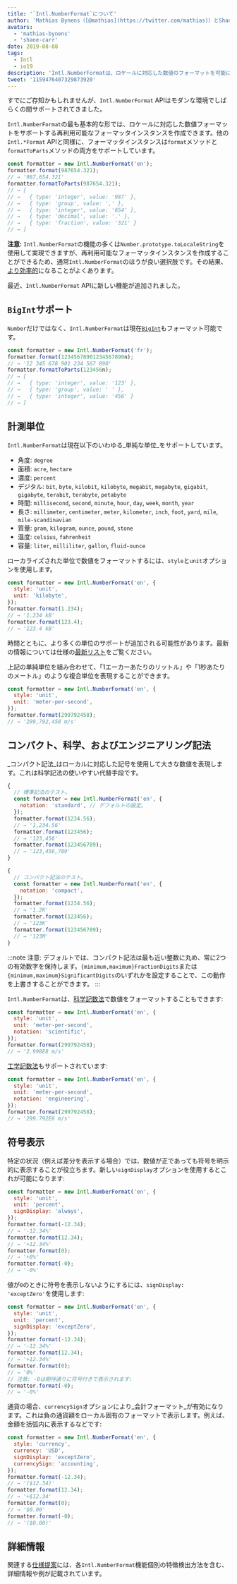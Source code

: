 ```yaml
---
title: '`Intl.NumberFormat`について'
author: 'Mathias Bynens（[@mathias](https://twitter.com/mathias)）とShane F. Carr'
avatars:
  - 'mathias-bynens'
  - 'shane-carr'
date: 2019-08-08
tags:
  - Intl
  - io19
description: 'Intl.NumberFormatは、ロケールに対応した数値のフォーマットを可能にします。'
tweet: '1159476407329873920'
---
```

すでにご存知かもしれませんが、`Intl.NumberFormat` APIはモダンな環境でしばらくの間サポートされてきました。

<feature-support chrome="24"
                 firefox="29"
                 safari="10"
                 nodejs="0.12"
                 babel="yes"></feature-support>

`Intl.NumberFormat`の最も基本的な形では、ロケールに対応した数値フォーマットをサポートする再利用可能なフォーマッタインスタンスを作成できます。他の`Intl.*Format` APIと同様に、フォーマッタインスタンスは`format`メソッドと`formatToParts`メソッドの両方をサポートしています。

<!--truncate-->
```js
const formatter = new Intl.NumberFormat('en');
formatter.format(987654.321);
// → '987,654.321'
formatter.formatToParts(987654.321);
// → [
// →   { type: 'integer', value: '987' },
// →   { type: 'group', value: ',' },
// →   { type: 'integer', value: '654' },
// →   { type: 'decimal', value: '.' },
// →   { type: 'fraction', value: '321' }
// → ]
```

**注意:** `Intl.NumberFormat`の機能の多くは`Number.prototype.toLocaleString`を使用して実現できますが、再利用可能なフォーマッタインスタンスを作成することができるため、通常`Intl.NumberFormat`のほうが良い選択肢です。その結果、[より効率的](/blog/v8-release-76#localized-bigint)になることがよくあります。

最近、`Intl.NumberFormat` APIに新しい機能が追加されました。

## `BigInt`サポート

`Number`だけではなく、`Intl.NumberFormat`は現在[`BigInt`](/features/bigint)もフォーマット可能です。

```js
const formatter = new Intl.NumberFormat('fr');
formatter.format(12345678901234567890n);
// → '12 345 678 901 234 567 890'
formatter.formatToParts(123456n);
// → [
// →   { type: 'integer', value: '123' },
// →   { type: 'group', value: ' ' },
// →   { type: 'integer', value: '456' }
// → ]
```

<feature-support chrome="76 /blog/v8-release-76#localized-bigint"
                 firefox="no"
                 safari="no"
                 nodejs="no"
                 babel="no"></feature-support>

## 計測単位

`Intl.NumberFormat`は現在以下のいわゆる_単純な単位_をサポートしています。

- 角度: `degree`
- 面積: `acre`, `hectare`
- 濃度: `percent`
- デジタル: `bit`, `byte`, `kilobit`, `kilobyte`, `megabit`, `megabyte`, `gigabit`, `gigabyte`, `terabit`, `terabyte`, `petabyte`
- 時間: `millisecond`, `second`, `minute`, `hour`, `day`, `week`, `month`, `year`
- 長さ: `millimeter`, `centimeter`, `meter`, `kilometer`, `inch`, `foot`, `yard`, `mile`, `mile-scandinavian`
- 質量: `gram`, `kilogram`, `ounce`, `pound`, `stone`
- 温度: `celsius`, `fahrenheit`
- 容量: `liter`, `milliliter`, `gallon`, `fluid-ounce`

ローカライズされた単位で数値をフォーマットするには、`style`と`unit`オプションを使用します。

```js
const formatter = new Intl.NumberFormat('en', {
  style: 'unit',
  unit: 'kilobyte',
});
formatter.format(1.234);
// → '1.234 kB'
formatter.format(123.4);
// → '123.4 kB'
```

時間とともに、より多くの単位のサポートが追加される可能性があります。最新の情報については仕様の[最新リスト](https://tc39.es/proposal-unified-intl-numberformat/section6/locales-currencies-tz_proposed_out.html#table-sanctioned-simple-unit-identifiers)をご覧ください。

上記の単純単位を組み合わせて、「1エーカーあたりのリットル」や「1秒あたりのメートル」のような複合単位を表現することができます。

```js
const formatter = new Intl.NumberFormat('en', {
  style: 'unit',
  unit: 'meter-per-second',
});
formatter.format(299792458);
// → '299,792,458 m/s'
```

<feature-support chrome="77"
                 firefox="no"
                 safari="no"
                 nodejs="no"
                 babel="no"></feature-support>

## コンパクト、科学、およびエンジニアリング記法

_コンパクト記法_はローカルに対応した記号を使用して大きな数値を表現します。これは科学記法の使いやすい代替手段です。

```js
{
  // 標準記法のテスト。
  const formatter = new Intl.NumberFormat('en', {
    notation: 'standard', // デフォルトの設定。
  });
  formatter.format(1234.56);
  // → '1,234.56'
  formatter.format(123456);
  // → '123,456'
  formatter.format(123456789);
  // → '123,456,789'
}

{
  // コンパクト記法のテスト。
  const formatter = new Intl.NumberFormat('en', {
    notation: 'compact',
  });
  formatter.format(1234.56);
  // → '1.2K'
  formatter.format(123456);
  // → '123K'
  formatter.format(123456789);
  // → '123M'
}
```

:::note
注意: デフォルトでは、コンパクト記法は最も近い整数に丸め、常に2つの有効数字を保持します。`{minimum,maximum}FractionDigits`または`{minimum,maximum}SignificantDigits`のいずれかを設定することで、この動作を上書きすることができます。
:::

`Intl.NumberFormat`は、[科学記数法](https://en.wikipedia.org/wiki/Scientific_notation)で数値をフォーマットすることもできます:

```js
const formatter = new Intl.NumberFormat('en', {
  style: 'unit',
  unit: 'meter-per-second',
  notation: 'scientific',
});
formatter.format(299792458);
// → '2.998E8 m/s'
```

[工学記数法](https://en.wikipedia.org/wiki/Engineering_notation)もサポートされています:

```js
const formatter = new Intl.NumberFormat('en', {
  style: 'unit',
  unit: 'meter-per-second',
  notation: 'engineering',
});
formatter.format(299792458);
// → '299.792E6 m/s'
```

<feature-support chrome="77"
                 firefox="no"
                 safari="no"
                 nodejs="no"
                 babel="no"></feature-support>

## 符号表示

特定の状況（例えば差分を表示する場合）では、数値が正であっても符号を明示的に表示することが役立ちます。新しい`signDisplay`オプションを使用するとこれが可能になります:

```js
const formatter = new Intl.NumberFormat('en', {
  style: 'unit',
  unit: 'percent',
  signDisplay: 'always',
});
formatter.format(-12.34);
// → '-12.34%'
formatter.format(12.34);
// → '+12.34%'
formatter.format(0);
// → '+0%'
formatter.format(-0);
// → '-0%'
```

値が`0`のときに符号を表示しないようにするには、`signDisplay: 'exceptZero'`を使用します:

```js
const formatter = new Intl.NumberFormat('en', {
  style: 'unit',
  unit: 'percent',
  signDisplay: 'exceptZero',
});
formatter.format(-12.34);
// → '-12.34%'
formatter.format(12.34);
// → '+12.34%'
formatter.format(0);
// → '0%'
// 注意: -0は期待通りに符号付きで表示されます:
formatter.format(-0);
// → '-0%'
```

通貨の場合、`currencySign`オプションにより_会計フォーマット_が有効になります。これは負の通貨額をローカル固有のフォーマットで表示します。例えば、金額を括弧内に表示するなどです:

```js
const formatter = new Intl.NumberFormat('en', {
  style: 'currency',
  currency: 'USD',
  signDisplay: 'exceptZero',
  currencySign: 'accounting',
});
formatter.format(-12.34);
// → '($12.34)'
formatter.format(12.34);
// → '+$12.34'
formatter.format(0);
// → '$0.00'
formatter.format(-0);
// → '($0.00)'
```

<feature-support chrome="77"
                 firefox="no"
                 safari="no"
                 nodejs="no"
                 babel="no"></feature-support>

## 詳細情報

関連する[仕様提案](https://github.com/tc39/proposal-unified-intl-numberformat)には、各`Intl.NumberFormat`機能個別の特徴検出方法を含む、詳細情報や例が記載されています。
